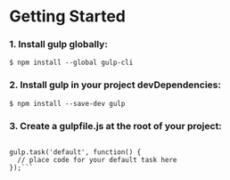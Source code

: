 # Getting Started
### 1. Install gulp globally: 
```$ npm install --global gulp-cli```
### 2. Install gulp in your project devDependencies:
```$ npm install --save-dev gulp```
### 3. Create a gulpfile.js at the root of your project:
```var gulp = require('gulp');

gulp.task('default', function() {
  // place code for your default task here
});```
